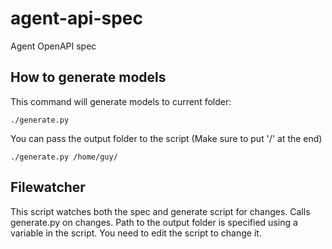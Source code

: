 # agent-api-spec
Agent OpenAPI spec

## How to generate models 

This command will generate models to current folder:
```
./generate.py
```

You can pass the output folder to the script (Make sure to put '/' at the end)
```
./generate.py /home/guy/
```


## Filewatcher

This script watches both the spec and generate script for changes. Calls generate.py on changes.
Path to the output folder is specified using a variable in the script. You need to edit
the script to change it.
